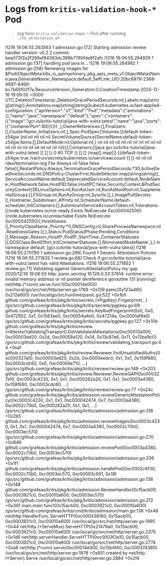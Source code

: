 # Logs from `kritis-validation-hook-*` Pod

> log from `kritis-validation-hook-*` Pod after running `./no_attestation.sh`

I1216 19:06:55.263563       1 admission.go:172] Starting admission review handler
version: v0.2.2
commit: bea073f2a2f299af94363dc399b7780fde8f2afc
I1216 19:06:55.264929       1 admission.go:137] handling pod java in...
I1216 19:06:55.264962       1 admission.go:258] Reviewing images for &Pod{ObjectMeta:k8s_io_apimachinery_pkg_apis_meta_v1.ObjectMeta{Name:java,GenerateName:,Namespace:default,SelfLink:,UID:20bc6879-2368-4697-8469-bc7b65f02f7a,ResourceVersion:,Generation:0,CreationTimestamp:2020-12-16 19:06:55 +0000 UTC,DeletionTimestamp:<nil>,DeletionGracePeriodSeconds:nil,Labels:map[string]string{},Annotations:map[string]string{kubectl.kubernetes.io/last-applied-configuration: {"apiVersion":"v1","kind":"Pod","metadata":{"annotations":{},"name":"java","namespace":"default"},"spec":{"containers":[{"image":"gcr.io/kritis-tutorial/java-with-vulnz:latest","name":"java","ports":[{"containerPort":80}]}]}}
,},OwnerReferences:[],Finalizers:[],ClusterName:,Initializers:nil,},Spec:PodSpec{Volumes:[{default-token-z54gw {nil nil nil nil nil SecretVolumeSource{SecretName:default-token-z54gw,Items:[],DefaultMode:nil,Optional:nil,} nil nil nil nil nil nil nil nil nil nil nil nil nil nil nil nil nil nil nil nil nil}}],Containers:[{java gcr.io/kritis-tutorial/java-with-vulnz:latest [] []  [{ 0 80 TCP }] [] [] {map[] map[]} [{default-token-z54gw true /var/run/secrets/kubernetes.io/serviceaccount  <nil>}] [] nil nil nil /dev/termination-log File Always nil false false false}],RestartPolicy:Always,TerminationGracePeriodSeconds:*30,ActiveDeadlineSeconds:nil,DNSPolicy:ClusterFirst,NodeSelector:map[string]string{},ServiceAccountName:default,DeprecatedServiceAccount:default,NodeName:,HostNetwork:false,HostPID:false,HostIPC:false,SecurityContext:&PodSecurityContext{SELinuxOptions:nil,RunAsUser:nil,RunAsNonRoot:nil,SupplementalGroups:[],FSGroup:nil,RunAsGroup:nil,Sysctls:[],},ImagePullSecrets:[],Hostname:,Subdomain:,Affinity:nil,SchedulerName:default-scheduler,InitContainers:[],AutomountServiceAccountToken:nil,Tolerations:[{node.kubernetes.io/not-ready Exists  NoExecute 0xc000042500} {node.kubernetes.io/unreachable Exists  NoExecute 0xc000042550}],HostAliases:[],PriorityClassName:,Priority:*0,DNSConfig:nil,ShareProcessNamespace:nil,ReadinessGates:[],},Status:PodStatus{Phase:Pending,Conditions:[],Message:,Reason:,HostIP:,PodIP:,StartTime:<nil>,ContainerStatuses:[],QOSClass:BestEffort,InitContainerStatuses:[],NominatedNodeName:,},} in namespace default: [gcr.io/kritis-tutorial/java-with-vulnz:latest]
I1216 19:06:55.270790       1 admission.go:269] Found 1 Generic Attestation Policies
I1216 19:06:55.271835       1 review.go:68] Check if gcr.io/kritis-tutorial/java-with-vulnz:latest has valid Attestations.
I1216 19:06:55.271852       1 review.go:71] Validating against GenericAttestationPolicy my-gap
2020/12/16 19:06:55 http: panic serving 10.128.0.33:37814: runtime error: invalid memory address or nil pointer dereference
goroutine 131 [running]:
net/http.(*conn).serve.func1(0xc00014e000)
	/usr/local/go/src/net/http/server.go:1769 +0x139
panic(0x123a460, 0x212e600)
	/usr/local/go/src/runtime/panic.go:522 +0x1b5
github.com/grafeas/kritis/pkg/kritis/secrets.(*PgpKey).Fingerprint(...)
	/go/src/github.com/grafeas/kritis/pkg/kritis/secrets/pgpkey.go:69
github.com/grafeas/kritis/pkg/kritis/secrets.KeyAndFingerprint(0x0, 0x0, 0x472552, 0x1, 0x1583ae0, 0xc00054a4e0, 0x47214a, 0xc0001af9a0)
	/go/src/github.com/grafeas/kritis/pkg/kritis/secrets/pgpkey.go:127 +0x10b
github.com/grafeas/kritis/pkg/kritis/review.(*AttestorValidatingTransport).GetValidatedAttestations(0xc00013a000, 0xc00003ed20, 0x2d, 0xc00058a120, 0x14, 0x13c87e6, 0x11, 0x13be9c0)
	/go/src/github.com/grafeas/kritis/pkg/kritis/review/validating_transport.go:44 +0xaf
github.com/grafeas/kritis/pkg/kritis/review.Reviewer.findUnsatisfiedAuths(0xc000327a10, 0xc00003ed20, 0x2d, 0xc0000eedc0, 0x1, 0x1, 0x159f680, 0xc0003cdc60, 0x0, 0xc00009a710, ...)
	/go/src/github.com/grafeas/kritis/pkg/kritis/review/review.go:149 +0x203
github.com/grafeas/kritis/pkg/kritis/review.Reviewer.ReviewGAP(0xc000327a10, 0xc0003c4230, 0x1, 0x1, 0xc000262a20, 0x1, 0x1, 0xc0003a4380, 0x159f680, 0xc0003cdc60, ...)
	/go/src/github.com/grafeas/kritis/pkg/kritis/review/review.go:77 +0x24c
github.com/grafeas/kritis/pkg/kritis/admission.reviewGenericAttestationPolicy(0xc0003c4230, 0x1, 0x1, 0xc000042474, 0x7, 0xc0003a4380, 0xc0002c70b0, 0xc000262a20, 0x1, 0x1, ...)
	/go/src/github.com/grafeas/kritis/pkg/kritis/admission/admission.go:318 +0x2b5
github.com/grafeas/kritis/pkg/kritis/admission.reviewImages(0xc0003c4230, 0x1, 0x1, 0xc000042474, 0x7, 0xc0003a4380, 0xc0002c70b0, 0xc0003ec570)
	/go/src/github.com/grafeas/kritis/pkg/kritis/admission/admission.go:270 +0x849
github.com/grafeas/kritis/pkg/kritis/admission.reviewPod(0xc0003a4380, 0xc0002c70b0, 0xc0003ec570)
	/go/src/github.com/grafeas/kritis/pkg/kritis/admission/admission.go:336 +0x1f1
github.com/grafeas/kritis/pkg/kritis/admission.handlePod(0xc0002c6f30, 0xc0002c70b0, 0xc0003ec570, 0xc00003c901, 0x18)
	/go/src/github.com/grafeas/kritis/pkg/kritis/admission/admission.go:138 +0x148
github.com/grafeas/kritis/pkg/kritis/admission.ReviewHandler(0x15acb00, 0xc0003921c0, 0xc00010a600, 0xc0003ec570)
	/go/src/github.com/grafeas/kritis/pkg/kritis/admission/admission.go:213 +0x391
main.main.func1(0x15acb00, 0xc0003921c0, 0xc00010a600)
	/go/src/github.com/grafeas/kritis/cmd/kritis/admission/main.go:138 +0x48
net/http.HandlerFunc.ServeHTTP(0xc000438160, 0x15acb00, 0xc0003921c0, 0xc00010a600)
	/usr/local/go/src/net/http/server.go:1995 +0x44
net/http.(*ServeMux).ServeHTTP(0x21479a0, 0x15acb00, 0xc0003921c0, 0xc00010a600)
	/usr/local/go/src/net/http/server.go:2375 +0x1d6
net/http.serverHandler.ServeHTTP(0xc0003f3e10, 0x15acb00, 0xc0003921c0, 0xc00010a600)
	/usr/local/go/src/net/http/server.go:2774 +0xa8
net/http.(*conn).serve(0xc00014e000, 0x15b4f40, 0xc000374380)
	/usr/local/go/src/net/http/server.go:1878 +0x851
created by net/http.(*Server).Serve
	/usr/local/go/src/net/http/server.go:2884 +0x2f4
